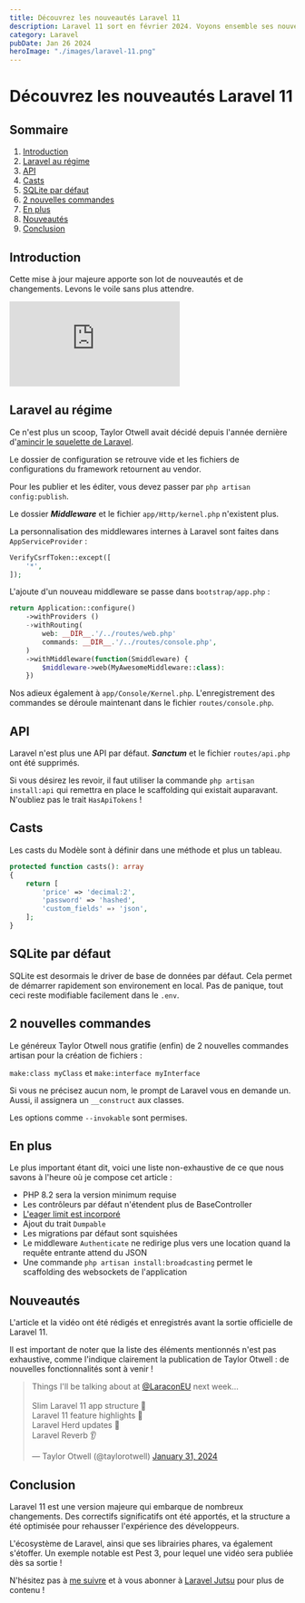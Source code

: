 ```yaml
---
title: Découvrez les nouveautés Laravel 11
description: Laravel 11 sort en février 2024. Voyons ensemble ses nouveautés.
category: Laravel
pubDate: Jan 26 2024
heroImage: "./images/laravel-11.png"
---
```


# Découvrez les nouveautés Laravel 11

## Sommaire
1. [Introduction](#introduction)
2. [Laravel au régime](#slim)
3. [API](#api)
4. [Casts](#casts)
5. [SQLite par défaut](#sqlite)
6. [2 nouvelles commandes](#makeclass)
7. [En plus](#autres)
8. [Nouveautés](#news)
9. [Conclusion](#conclusion)

## Introduction <a name="introduction"></a>

Cette mise à jour majeure apporte son lot de nouveautés et de changements. Levons le voile sans plus attendre.

<iframe class="w-full aspect-video" src="https://www.youtube.com/embed/V6fbLsdbhe8" frameborder="0" allowfullscreen></iframe>

## Laravel au régime <a name="slim"></a>

Ce n'est plus un scoop, Taylor Otwell avait décidé depuis l'année dernière d'[amincir le squelette de Laravel](https://github.com/laravel/framework/pull/47309).

Le dossier de configuration se retrouve vide et les fichiers de configurations du framework retournent au vendor.

Pour les publier et les éditer, vous devez passer par `php artisan config:publish`.

Le dossier ***Middleware*** et le fichier `app/Http/kernel.php` n'existent plus.

La personnalisation des middlewares internes à Laravel sont faites dans `AppServiceProvider` :

```php
VerifyCsrfToken::except([
    '*',
]);
```

L'ajoute d'un nouveau middleware se passe dans `bootstrap/app.php` :

```php
return Application::configure()
    ->withProviders ()
    -›withRouting(
        web: __DIR__.'/../routes/web.php'
        commands: __DIR__.'/../routes/console.php',
    )
    ->withMiddleware(function(Smiddleware) {
        $middleware->web(MyAwesomeMiddleware::class):
    })
```

Nos adieux également à `app/Console/Kernel.php`. L'enregistrement des commandes se déroule maintenant dans le fichier `routes/console.php`.

## API <a name="api"></a>

Laravel n'est plus une API par défaut. ***Sanctum*** et le fichier `routes/api.php` ont été supprimés.

Si vous désirez les revoir, il faut utiliser la commande `php artisan install:api` qui remettra en place le scaffolding qui existait auparavant. N'oubliez pas le trait `HasApiTokens` !

## Casts <a name="casts"></a>

Les casts du Modèle sont à définir dans une méthode et plus un tableau.

```php
protected function casts(): array
{
    return [
        'price' => 'decimal:2',
        'password' => 'hashed',
        'custom_fields' =› 'json',
    ];
}
```

## SQLite par défaut <a name="sqlite"></a>

SQLite est desormais le driver de base de données par défaut. Cela permet de démarrer rapidement son environement en local. Pas de panique, tout ceci reste modifiable facilement dans le `.env`.

## 2 nouvelles commandes <a name="makeclass"></a>

Le généreux Taylor Otwell nous gratifie (enfin) de 2 nouvelles commandes artisan pour la création de fichiers :

`make:class myClass` et `make:interface myInterface`

Si vous ne précisez aucun nom, le prompt de Laravel vous en demande un. Aussi, il assignera un `__construct` aux classes.

Les options comme `--invokable` sont permises.

## En plus <a name="autres"></a>

Le plus important étant dit, voici une liste non-exhaustive de ce que nous savons à l'heure où je compose cet article :

- PHP 8.2 sera la version minimum requise
- Les contrôleurs par défaut n'étendent plus de BaseController
- [L'eager limit est incorporé](https://www.youtube.com/watch?v=XNqAZMgmiLo)
- Ajout du trait `Dumpable`
- Les migrations par défaut sont squishées
- Le middleware `Authenticate` ne redirige plus vers une location quand la requête entrante attend du JSON
- Une commande `php artisan install:broadcasting` permet le scaffolding des websockets de l'application

## Nouveautés <a name="news"></a>

L'article et la vidéo ont été rédigés et enregistrés avant la sortie officielle de Laravel 11.

Il est important de noter que la liste des éléments mentionnés n'est pas exhaustive, comme l'indique clairement la publication de Taylor Otwell : de nouvelles fonctionnalités sont à venir !

<blockquote class="twitter-tweet"><p lang="en" dir="ltr">Things I&#39;ll be talking about at <a href="https://twitter.com/LaraconEU?ref_src=twsrc%5Etfw">@LaraconEU</a> next week...<br><br>Slim Laravel 11 app structure 🧼<br>Laravel 11 feature highlights 💫<br>Laravel Herd updates 🐘<br>Laravel Reverb 👂</p>&mdash; Taylor Otwell (@taylorotwell) <a href="https://twitter.com/taylorotwell/status/1752702460026867841?ref_src=twsrc%5Etfw">January 31, 2024</a></blockquote> <script async src="https://platform.twitter.com/widgets.js" charset="utf-8"></script>

## Conclusion <a name="conclusion"></a>

Laravel 11 est une version majeure qui embarque de nombreux changements. Des correctifs significatifs ont été apportés, et la structure a été optimisée pour rehausser l'expérience des développeurs.

L'écosystème de Laravel, ainsi que ses librairies phares, va également s'étoffer. Un exemple notable est Pest 3, pour lequel une vidéo sera publiée dès sa sortie !

N'hésitez pas à [me suivre](https://twitter.com/LaravelJutsu) et à vous abonner à [Laravel Jutsu](https://www.youtube.com/@LaravelJutsu) pour plus de contenu !